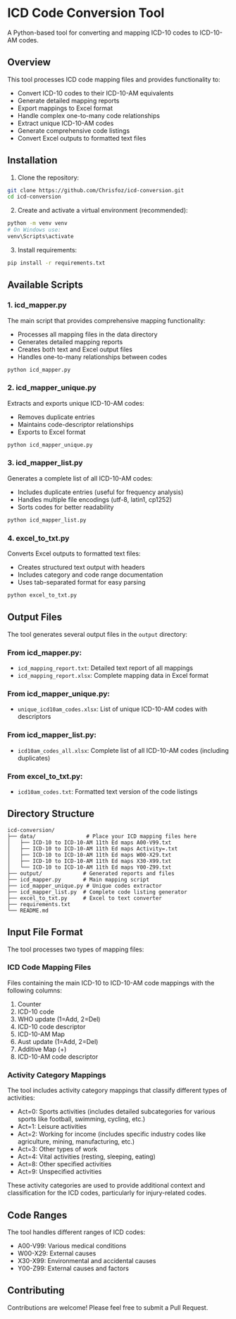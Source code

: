 # ICD Code Conversion Tool

A Python-based tool for converting and mapping ICD-10 codes to ICD-10-AM codes.

## Overview

This tool processes ICD code mapping files and provides functionality to:
- Convert ICD-10 codes to their ICD-10-AM equivalents
- Generate detailed mapping reports
- Export mappings to Excel format
- Handle complex one-to-many code relationships
- Extract unique ICD-10-AM codes
- Generate comprehensive code listings
- Convert Excel outputs to formatted text files

## Installation

1. Clone the repository:
```bash
git clone https://github.com/Chrisfoz/icd-conversion.git
cd icd-conversion
```

2. Create and activate a virtual environment (recommended):
```bash
python -m venv venv
# On Windows use:
venv\Scripts\activate
```

3. Install requirements:
```bash
pip install -r requirements.txt
```

## Available Scripts

### 1. icd_mapper.py
The main script that provides comprehensive mapping functionality:
- Processes all mapping files in the data directory
- Generates detailed mapping reports
- Creates both text and Excel output files
- Handles one-to-many relationships between codes

```bash
python icd_mapper.py
```

### 2. icd_mapper_unique.py
Extracts and exports unique ICD-10-AM codes:
- Removes duplicate entries
- Maintains code-descriptor relationships
- Exports to Excel format

```bash
python icd_mapper_unique.py
```

### 3. icd_mapper_list.py
Generates a complete list of all ICD-10-AM codes:
- Includes duplicate entries (useful for frequency analysis)
- Handles multiple file encodings (utf-8, latin1, cp1252)
- Sorts codes for better readability

```bash
python icd_mapper_list.py
```

### 4. excel_to_txt.py
Converts Excel outputs to formatted text files:
- Creates structured text output with headers
- Includes category and code range documentation
- Uses tab-separated format for easy parsing

```bash
python excel_to_txt.py
```

## Output Files

The tool generates several output files in the `output` directory:

### From icd_mapper.py:
- `icd_mapping_report.txt`: Detailed text report of all mappings
- `icd_mapping_report.xlsx`: Complete mapping data in Excel format

### From icd_mapper_unique.py:
- `unique_icd10am_codes.xlsx`: List of unique ICD-10-AM codes with descriptors

### From icd_mapper_list.py:
- `icd10am_codes_all.xlsx`: Complete list of all ICD-10-AM codes (including duplicates)

### From excel_to_txt.py:
- `icd10am_codes.txt`: Formatted text version of the code listings

## Directory Structure

```
icd-conversion/
├── data/                # Place your ICD mapping files here
│   ├── ICD-10 to ICD-10-AM 11th Ed maps A00-V99.txt
│   ├── ICD-10 to ICD-10-AM 11th Ed maps Activity=.txt
│   ├── ICD-10 to ICD-10-AM 11th Ed maps W00-X29.txt
│   ├── ICD-10 to ICD-10-AM 11th Ed maps X30-X99.txt
│   └── ICD-10 to ICD-10-AM 11th Ed maps Y00-Z99.txt
├── output/             # Generated reports and files
├── icd_mapper.py       # Main mapping script
├── icd_mapper_unique.py # Unique codes extractor
├── icd_mapper_list.py  # Complete code listing generator
├── excel_to_txt.py     # Excel to text converter
├── requirements.txt
└── README.md
```

## Input File Format

The tool processes two types of mapping files:

### ICD Code Mapping Files
Files containing the main ICD-10 to ICD-10-AM code mappings with the following columns:
1. Counter
2. ICD-10 code
3. WHO update (1=Add, 2=Del)
4. ICD-10 code descriptor
5. ICD-10-AM Map
6. Aust update (1=Add, 2=Del)
7. Additive Map (+)
8. ICD-10-AM code descriptor

### Activity Category Mappings
The tool includes activity category mappings that classify different types of activities:
- Act=0: Sports activities (includes detailed subcategories for various sports like football, swimming, cycling, etc.)
- Act=1: Leisure activities
- Act=2: Working for income (includes specific industry codes like agriculture, mining, manufacturing, etc.)
- Act=3: Other types of work
- Act=4: Vital activities (resting, sleeping, eating)
- Act=8: Other specified activities
- Act=9: Unspecified activities

These activity categories are used to provide additional context and classification for the ICD codes, particularly for injury-related codes.

## Code Ranges

The tool handles different ranges of ICD codes:
- A00-V99: Various medical conditions
- W00-X29: External causes
- X30-X99: Environmental and accidental causes
- Y00-Z99: External causes and factors

## Contributing

Contributions are welcome! Please feel free to submit a Pull Request.
